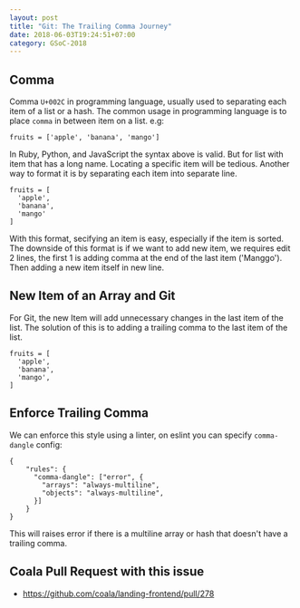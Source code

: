 ```yaml
---
layout: post
title: "Git: The Trailing Comma Journey"
date: 2018-06-03T19:24:51+07:00
category: GSoC-2018
---
```


## Comma
Comma `U+002C` in programming language, usually used to separating each item of
a list or a hash. The common usage in programming language is to place `comma`
in between item on a list. e.g:

```
fruits = ['apple', 'banana', 'mango']
```

In Ruby, Python, and JavaScript the syntax above is valid. But for list with
item that has a long name. Locating a specific item will be tedious.
Another way to format it is by separating each item into separate line.

```
fruits = [
  'apple',
  'banana',
  'mango'
]
```
With this format, secifying an item is easy, especially if the item is sorted.
The downside of this format is if we want to add new item, we requires edit 2
lines, the first 1 is adding comma at the end of the last item ('Manggo'). Then
adding a new item itself in new line.

## New Item of an Array and Git
For Git, the new Item will add unnecessary changes in the last item of the list.
The solution of this is to adding a trailing comma to the last item of the list.

```
fruits = [
  'apple',
  'banana',
  'mango',
]
```

## Enforce Trailing Comma
We can enforce this style using a linter, on eslint you can specify
`comma-dangle` config:
```
{
    "rules": {
      "comma-dangle": ["error", {
        "arrays": "always-multiline",
        "objects": "always-multiline",
      }]
    }
}
```

This will raises error if there is a multiline array or hash that doesn't have
a trailing comma.

## Coala Pull Request with this issue

- https://github.com/coala/landing-frontend/pull/278